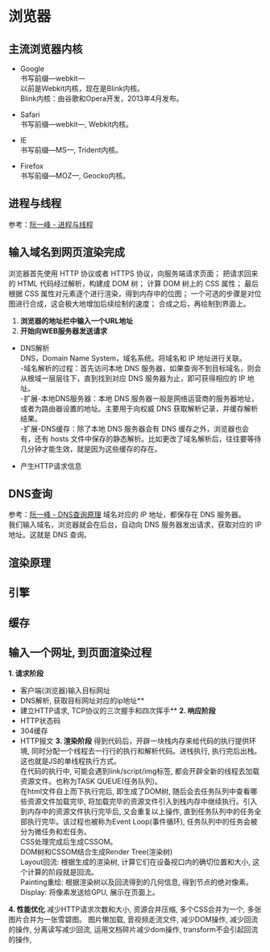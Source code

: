 # 浏览器

## 主流浏览器内核
- Google<br>
书写前缀—webkit—<br>
以前是Webkit内核，现在是Blink内核。<br>
Blink内核：由谷歌和Opera开发，2013年4月发布。

- Safari<br>
书写前缀—webkit—, Webkit内核。

- IE<br>
书写前缀—MS—, Trident内核。

- Firefox<br>
书写前缀—MOZ—, Geocko内核。

## 进程与线程
参考：[阮一峰 - 进程与线程](https://www.ruanyifeng.com/blog/2013/04/processes_and_threads.html)

## 输入域名到网页渲染完成

浏览器首先使用 HTTP 协议或者 HTTPS 协议，向服务端请求页面；
把请求回来的 HTML 代码经过解析，构建成 DOM 树；
计算 DOM 树上的 CSS 属性；
最后根据 CSS 属性对元素逐个进行渲染，得到内存中的位图；
一个可选的步骤是对位图进行合成，这会极大地增加后续绘制的速度；
合成之后，再绘制到界面上。

1. **浏览器的地址栏中输入一个URL地址**<br>
2. **开始向WEB服务器发送请求**<br>
- DNS解析<br>
DNS，Domain Name System，域名系统。将域名和 IP 地址进行关联。<br>
-域名解析的过程：首先访问本地 DNS 服务器，如果查询不到目标域名，则会从根域一层层往下，直到找到对应 DNS 服务器为止，即可获得相应的 IP 地址。<br>
-扩展-本地DNS服务器：本地 DNS 服务器一般是网络运营商的服务器地址，或者为路由器设置的地址。主要用于向权威 DNS 获取解析记录，并缓存解析结果。<br>
-扩展-DNS缓存：除了本地 DNS 服务器会有 DNS 缓存之外，浏览器也会有，还有 hosts 文件中保存的静态解析。比如更改了域名解析后，往往要等待几分钟才能生效，就是因为这些缓存的存在。<br>

- 产生HTTP请求信息<br>

## DNS查询
参考：[阮一峰 - DNS查询原理](https://www.ruanyifeng.com/blog/2022/08/dns-query.html)
域名对应的 IP 地址，都保存在 DNS 服务器。<br>
我们输入域名，浏览器就会在后台，自动向 DNS 服务器发出请求，获取对应的 IP 地址。这就是 DNS 查询。<br>
## 渲染原理

## 引擎

## 缓存

## 输入一个网址, 到页面渲染过程

**1. 请求阶段**
- 客户端(浏览器)输入目标网址
- DNS解析, 获取目标网址对应的ip地址**
- 建立HTTP请求, TCP协议的三次握手和四次挥手**
**2. 响应阶段**
- HTTP状态码
- 304缓存
- HTTP报文
**3. 渲染阶段**
得到代码后，开辟一块栈内存来给代码的执行提供环境, 同时分配一个线程去一行行的执行和解析代码。进栈执行, 执行完后出栈。这也就是JS的单线程执行方式。<br>
在代码的执行中, 可能会遇到link/script/img标签, 都会开辟全新的线程去加载资源文件。也称为TASK QUEUE(任务队列)。<br>
在html文件自上而下执行完后, 即生成了DOM树, 随后会去任务队列中查看哪些资源文件加载完毕, 将加载完毕的资源文件引入到栈内存中继续执行。引入到内存中的资源文件执行完毕后, 又会重复以上操作, 直到任务队列中的任务全部执行完毕。该过程也被称为Event Loop(事件循环), 任务队列中的任务会被分为微任务和宏任务。<br>
CSS处理完成后生成CSSOM。<br>
DOM树和CSSOM结合生成Render Tree(渲染树)<br>
Layout回流: 根据生成的渲染树, 计算它们在设备视口内的确切位置和大小, 这个计算的阶段就是回流。<br>
Painting重绘: 根据渲染树以及回流得到的几何信息, 得到节点的绝对像素。<br>
Display: 将像素发送给GPU, 展示在页面上。

**4. 性能优化**
减少HTTP请求次数和大小, 资源合并压缩, 多个CSS合并为一个, 多张图片合并为一张雪碧图。
图片懒加载, 音视频走流文件, 减少DOM操作, 减少回流的操作, 分离读写减少回流, 运用文档碎片减少dom操作, transform不会引起回流的操作, 